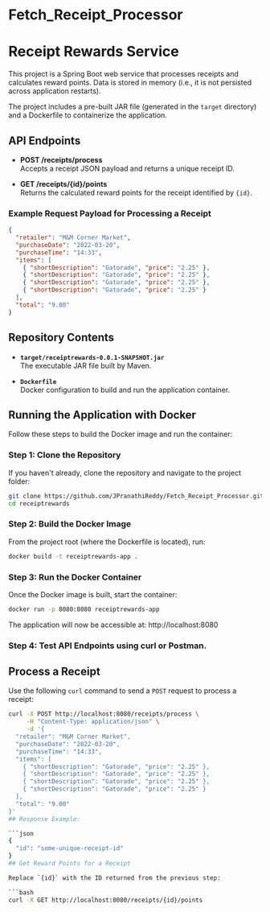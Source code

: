 # Fetch_Receipt_Processor
# Receipt Rewards Service

This project is a Spring Boot web service that processes receipts and calculates reward points. Data is stored in memory (i.e., it is not persisted across application restarts).

The project includes a pre-built JAR file (generated in the `target` directory) and a Dockerfile to containerize the application.

## API Endpoints

- **POST /receipts/process**  
  Accepts a receipt JSON payload and returns a unique receipt ID.

- **GET /receipts/{id}/points**  
  Returns the calculated reward points for the receipt identified by `{id}`.

### Example Request Payload for Processing a Receipt

```json
{
  "retailer": "M&M Corner Market",
  "purchaseDate": "2022-03-20",
  "purchaseTime": "14:33",
  "items": [
    { "shortDescription": "Gatorade", "price": "2.25" },
    { "shortDescription": "Gatorade", "price": "2.25" },
    { "shortDescription": "Gatorade", "price": "2.25" },
    { "shortDescription": "Gatorade", "price": "2.25" }
  ],
  "total": "9.00"
}
```

## Repository Contents

- **`target/receiptrewards-0.0.1-SNAPSHOT.jar`**  
  The executable JAR file built by Maven.

- **`Dockerfile`**  
  Docker configuration to build and run the application container.

## Running the Application with Docker

Follow these steps to build the Docker image and run the container:

### Step 1: Clone the Repository

If you haven't already, clone the repository and navigate to the project folder:

```bash
git clone https://github.com/JPranathiReddy/Fetch_Receipt_Processor.git
cd receiptrewards
```

### Step 2: Build the Docker Image

From the project root (where the Dockerfile is located), run:

```bash
docker build -t receiptrewards-app .
```

### Step 3: Run the Docker Container

Once the Docker image is built, start the container:

```bash
docker run -p 8080:8080 receiptrewards-app
```

The application will now be accessible at:
http://localhost:8080

### Step 4: Test API Endpoints using curl or Postman.

## Process a Receipt

Use the following `curl` command to send a `POST` request to process a receipt:

```bash
curl -X POST http://localhost:8080/receipts/process \
     -H "Content-Type: application/json" \
     -d '{
  "retailer": "M&M Corner Market",
  "purchaseDate": "2022-03-20",
  "purchaseTime": "14:33",
  "items": [
    { "shortDescription": "Gatorade", "price": "2.25" },
    { "shortDescription": "Gatorade", "price": "2.25" },
    { "shortDescription": "Gatorade", "price": "2.25" },
    { "shortDescription": "Gatorade", "price": "2.25" }
  ],
  "total": "9.00"
}'
## Response Example:

```json
{
  "id": "some-unique-receipt-id"
}
## Get Reward Points for a Receipt

Replace `{id}` with the ID returned from the previous step:

```bash
curl -X GET http://localhost:8080/receipts/{id}/points

